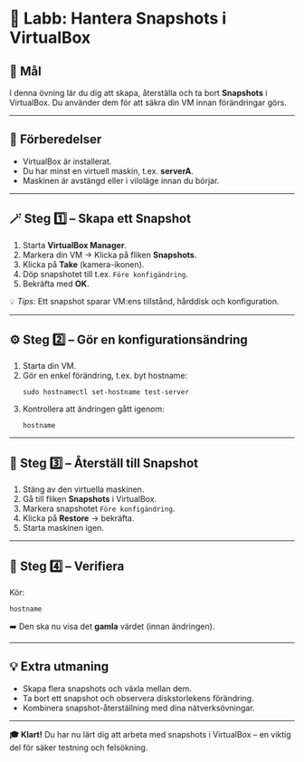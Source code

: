# 🧩 Labb: Hantera Snapshots i VirtualBox

## 🎯 Mål

I denna övning lär du dig att skapa, återställa och ta bort **Snapshots** i VirtualBox.
Du använder dem för att säkra din VM innan förändringar görs.

---

## 🔧 Förberedelser

* VirtualBox är installerat.
* Du har minst en virtuell maskin, t.ex. **serverA**.
* Maskinen är avstängd eller i viloläge innan du börjar.

---

## 🪄 Steg 1️⃣ – Skapa ett Snapshot

1. Starta **VirtualBox Manager**.
2. Markera din VM → Klicka på fliken **Snapshots**.
3. Klicka på **Take** (kamera-ikonen).
4. Döp snapshotet till t.ex. `Före konfigändring`.
5. Bekräfta med **OK**.

💡 *Tips:* Ett snapshot sparar VM:ens tillstånd, hårddisk och konfiguration.

---

## ⚙️ Steg 2️⃣ – Gör en konfigurationsändring

1. Starta din VM.
2. Gör en enkel förändring, t.ex. byt hostname:
   ```
   sudo hostnamectl set-hostname test-server
   ```
3. Kontrollera att ändringen gått igenom:
   ```
   hostname
   ```

---

## 🔁 Steg 3️⃣ – Återställ till Snapshot

1. Stäng av den virtuella maskinen.
2. Gå till fliken **Snapshots** i VirtualBox.
3. Markera snapshotet `Före konfigändring`.
4. Klicka på **Restore** → bekräfta.
5. Starta maskinen igen.

---

## 🧪 Steg 4️⃣ – Verifiera

Kör:
```
hostname
```
➡️ Den ska nu visa det **gamla** värdet (innan ändringen).

---

## 💡 Extra utmaning

* Skapa flera snapshots och växla mellan dem.
* Ta bort ett snapshot och observera diskstorlekens förändring.
* Kombinera snapshot-återställning med dina nätverksövningar.

---

**🎓 Klart!**
Du har nu lärt dig att arbeta med snapshots i VirtualBox – en viktig del för säker testning och felsökning.
